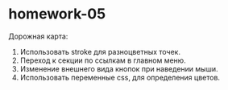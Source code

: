 # homework-05

Дорожная карта:
1) Использовать stroke для разноцветных точек.
2) Переход к секции по ссылкам в главном меню.
3) Изменение внешнего вида кнопок при наведении мыши.
4) Использовать переменные css, для определения цветов.